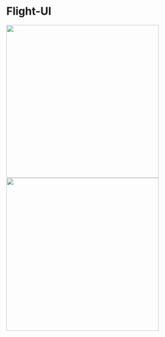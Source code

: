 # Flight-UI

<img align="left" src="https://user-images.githubusercontent.com/49603163/62891426-50694900-bd63-11e9-8f6d-fe4f94ecfbf7.png" width="400">
<img align="left" src="https://user-images.githubusercontent.com/49603163/62891428-50694900-bd63-11e9-94f2-794766562cf5.png" width="400">
